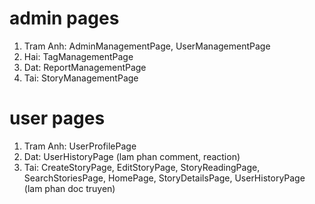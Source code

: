 # admin pages
1. Tram Anh: AdminManagementPage, UserManagementPage
2. Hai: TagManagementPage
3. Dat: ReportManagementPage
4. Tai: StoryManagementPage

# user pages
1. Tram Anh: UserProfilePage
2. Dat: UserHistoryPage (lam phan comment, reaction)
3. Tai: CreateStoryPage, EditStoryPage, StoryReadingPage, SearchStoriesPage, HomePage, StoryDetailsPage, UserHistoryPage (lam phan doc truyen)